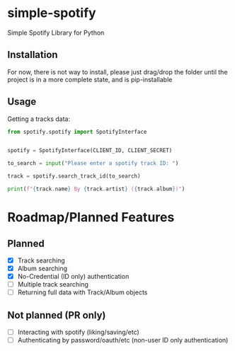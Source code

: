 # simple-spotify
Simple Spotify Library for Python


## Installation
For now, there is not way to install, please just drag/drop the folder until the project is in a more complete state, and is pip-installable 


## Usage 
Getting a tracks data:
```py
from spotify.spotify import SpotifyInterface


spotify = SpotifyInterface(CLIENT_ID, CLIENT_SECRET)

to_search = input("Please enter a spotify track ID: ")

track = spotify.search_track_id(to_search)

print(f"{track.name} By {track.artist} ({track.album})")
```


# Roadmap/Planned Features
## Planned
- [x] Track searching
- [x] Album searching
- [x] No-Credential (ID only) authentication
- [ ] Multiple track searching
- [ ] Returning full data with Track/Album objects

## Not planned (PR only)
- [ ] Interacting with spotify (liking/saving/etc)
- [ ] Authenticating by password/oauth/etc (non-user ID only authentication)